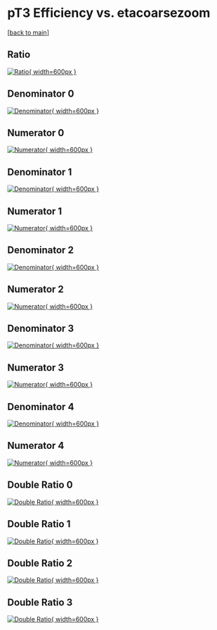 # pT3 Efficiency vs. etacoarsezoom

[[back to main](./)]



## Ratio

[![Ratio](../mtv/var/pT3_vtr_13_-1_eff_etacoarsezoom.png){ width=600px }](../mtv/var/pT3_vtr_13_-1_eff_etacoarsezoom.pdf)

## Denominator 0

[![Denominator](../mtv/den/pT3_vtr_13_-1_eff_etacoarsezoom_den0.png){ width=600px }](../mtv/den/pT3_vtr_13_-1_eff_etacoarsezoom_den0.pdf)

## Numerator 0

[![Numerator](../mtv/num/pT3_vtr_13_-1_eff_etacoarsezoom_num0.png){ width=600px }](../mtv/num/pT3_vtr_13_-1_eff_etacoarsezoom_num0.pdf)

## Denominator 1

[![Denominator](../mtv/den/pT3_vtr_13_-1_eff_etacoarsezoom_den1.png){ width=600px }](../mtv/den/pT3_vtr_13_-1_eff_etacoarsezoom_den1.pdf)

## Numerator 1

[![Numerator](../mtv/num/pT3_vtr_13_-1_eff_etacoarsezoom_num1.png){ width=600px }](../mtv/num/pT3_vtr_13_-1_eff_etacoarsezoom_num1.pdf)

## Denominator 2

[![Denominator](../mtv/den/pT3_vtr_13_-1_eff_etacoarsezoom_den2.png){ width=600px }](../mtv/den/pT3_vtr_13_-1_eff_etacoarsezoom_den2.pdf)

## Numerator 2

[![Numerator](../mtv/num/pT3_vtr_13_-1_eff_etacoarsezoom_num2.png){ width=600px }](../mtv/num/pT3_vtr_13_-1_eff_etacoarsezoom_num2.pdf)

## Denominator 3

[![Denominator](../mtv/den/pT3_vtr_13_-1_eff_etacoarsezoom_den3.png){ width=600px }](../mtv/den/pT3_vtr_13_-1_eff_etacoarsezoom_den3.pdf)

## Numerator 3

[![Numerator](../mtv/num/pT3_vtr_13_-1_eff_etacoarsezoom_num3.png){ width=600px }](../mtv/num/pT3_vtr_13_-1_eff_etacoarsezoom_num3.pdf)

## Denominator 4

[![Denominator](../mtv/den/pT3_vtr_13_-1_eff_etacoarsezoom_den4.png){ width=600px }](../mtv/den/pT3_vtr_13_-1_eff_etacoarsezoom_den4.pdf)

## Numerator 4

[![Numerator](../mtv/num/pT3_vtr_13_-1_eff_etacoarsezoom_num4.png){ width=600px }](../mtv/num/pT3_vtr_13_-1_eff_etacoarsezoom_num4.pdf)

## Double Ratio 0

[![Double Ratio](../mtv/ratio/pT3_vtr_13_-1_eff_etacoarsezoom_ratio0.png){ width=600px }](../mtv/ratio/pT3_vtr_13_-1_eff_etacoarsezoom_ratio0.pdf)

## Double Ratio 1

[![Double Ratio](../mtv/ratio/pT3_vtr_13_-1_eff_etacoarsezoom_ratio1.png){ width=600px }](../mtv/ratio/pT3_vtr_13_-1_eff_etacoarsezoom_ratio1.pdf)

## Double Ratio 2

[![Double Ratio](../mtv/ratio/pT3_vtr_13_-1_eff_etacoarsezoom_ratio2.png){ width=600px }](../mtv/ratio/pT3_vtr_13_-1_eff_etacoarsezoom_ratio2.pdf)

## Double Ratio 3

[![Double Ratio](../mtv/ratio/pT3_vtr_13_-1_eff_etacoarsezoom_ratio3.png){ width=600px }](../mtv/ratio/pT3_vtr_13_-1_eff_etacoarsezoom_ratio3.pdf)

